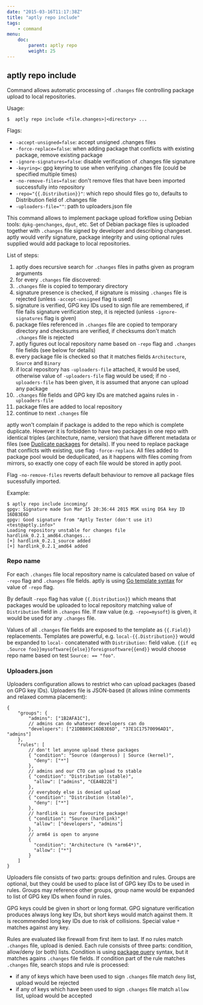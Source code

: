 ```yaml
---
date: "2015-03-16T11:17:38Z"
title: "aptly repo include"
tags:
    - command
menu:
    doc:
        parent: aptly repo
        weight: 25
---
```


aptly repo include
------------------

Command allows automatic processing of `.changes` file controlling
package upload to local repositories.

Usage:

    $  aptly repo include <file.changes>|<directory> ...

Flags:

-   `-accept-unsigned=false`: accept unsigned .changes files
-   `-force-replace=false`: when adding package that conflicts with existing package,
    remove existing package
-   `-ignore-signatures=false`: disable verification of .changes file signature
-   `-keyring=`: gpg keyring to use when verifying .changes file (could be specified multiple times)
-   `-no-remove-files=false`: don't remove files that have been imported successfully into repository
-   `-repo="{{.Distribution}}"`: which repo should files go to, defaults to Distribution field of .changes file
-   `-uploaders-file=""`: path to uploaders.json file

This command allows to implement package upload forkflow using Debian tools:
`dpkg-genchanges`, `dput`, etc. Set of Debian package files is uploaded together
with `.changes` file signed by developer and describing changeset.
aptly would verify signature, package integrity and using optional
rules supplied would add package to local repositories.

List of steps:

1. aptly does recursive search for `.changes` files in paths given as program
   arguments
2. for every `.changes` file discovered:
3. `.changes` file is copied to temporary directory
4. signature presence is checked, if signature is missing `.changes` file is
   rejected (unless `-accept-unsigned` flag is used)
5. signature is verified, GPG key IDs used to sign file are remembered, if
   file fails signature verification step, it is rejected (unless
   `-ignore-signatures` flag is given)
6. package files referenced in `.changes` file are copied to temporary directory
   and checksums are verified, if checksums don't match `.changes` file is rejected
7. aptly figures out local repository name based on `-repo` flag and `.changes` file
   fields (see below for details)
8. every package file is checked so that it matches fields `Architecture`, `Source`
   and `Binary`
9. if local repository has `-uploaders-file` attached, it would be used, otherwise
   value of `-uploaders-file` flag would be used; if no `-uploaders-file` has been given,
   it is assumed that anyone can upload any package
10. `.changes` file fields and GPG key IDs are matched agains rules in `-uploaders-file`
11. package files are added to local repository
12. continue to next `.changes` file


aptly won't complain if package is added to the repo which is complete
duplicate. However it is forbidden to have two packages in one repo with identical
triples (architecture, name, version) that have different metadata or
files (see [Duplicate packages](/doc/feature/duplicate) for details).
If you need to replace package that conflicts with existing, use flag
`-force-replace`.
All files added to package pool would be deduplicated, as it
happens with files coming from mirrors, so exactly one copy of each file
would be stored in aptly pool.

Flag `-no-remove-files` reverts default behaviour to remove all package files sucessfully
imported.

Example:

    $ aptly repo include incoming/
    gpgv: Signature made Sun Mar 15 20:36:44 2015 MSK using DSA key ID 16DB3E6D
    gpgv: Good signature from "Aptly Tester (don't use it) <test@aptly.info>"
    Loading repository unstable for changes file hardlink_0.2.1_amd64.changes...
    [+] hardlink_0.2.1_source added
    [+] hardlink_0.2.1_amd64 added


### Repo name

For each `.changes` file local repository name is calculated based on value of `-repo` flag
and `.changes` file fields. aptly is using [Go template syntax](http://godoc.org/text/template)
for value of `-repo` flag.

By default `-repo` flag has value `{{.Distribution}}` which means that packages would be
uploaded to local repository matching value of `Distribution` field in `.changes` file.
If raw value (e.g. `-repo=mysoft`) is given, it would be used for any `.changes` file.

Values of all `.changes` file fields are exposed to the template as `{{.Field}}` replacements.
Templates are powerful, e.g. `local-{{.Distribution}}` would be expanded to `local-` concatenated
with `Distribution:` field value. `{{if eq .Source foo}}mysoftware{{else}}foreignsoftware{{end}}`
would choose repo name based on test `Source: == "foo"`.

### Uploaders.json

Uploaders configuration allows to restrict who can upload packages (based on GPG key IDs). Uploaders
file is JSON-based (it allows inline comments and relaxed comma placement):


    {
        "groups": {
            "admins": ["1B2AFA1C"],
            // admins can do whatever developers can do
            "developers": ["21DBB89C16DB3E6D", "37E1C17570096AD1", "admins"]
        },
        "rules": [
            // don't let anyone upload these packages
            { "condition": "Source (dangerous) | Source (kernel)",
              "deny": ["*"]
            },
            // admins and our CTO can upload to stable
            { "condition": "Distribution (stable)",
              "allow": ["admins", "CEA4B22E"]
            },
            // everybody else is denied upload
            { "condition": "Distribution (stable)",
              "deny": ["*"]
            },
            // hardlink is our favourite package!
            { "condition": "Source (hardlink)",
              "allow": ["developers", "admins"]
            },
            // arm64 is open to anyone
            {
              "condition": "Architecture (% *arm64*)",
              "allow": ["*"]
            }
        ]
    }

Uploaders file consists of two parts: groups definition and rules. Groups are optional, but they could
be used to place list of GPG key IDs to be used in rules. Groups may reference other groups, group name
would be expanded to list of GPG key IDs when found in rules.

GPG keys could be given in short or long format. GPG signature verification produces always long key IDs,
but short keys would match against them. It is recommended long key IDs due to risk of collisions.
Special value `*` matches against any key.

Rules are evaluated like firewall from first item to last. If no rules match `.changes` file, upload
is denied. Each rule consists of three parts: condition, allow/deny (or both) lists. Condition is using
[package query](/doc/feature/query) syntax, but it matches agains `.changes` file fields. If condition
part of the rule matches `.changes` file, search stops and rule is processed:

 * if any of keys which have been used to sign `.changes` file match `deny` list, upload would be rejected
 * if any of keys which have been used to sign `.changes` file match `allow` list, upload would be accepted

